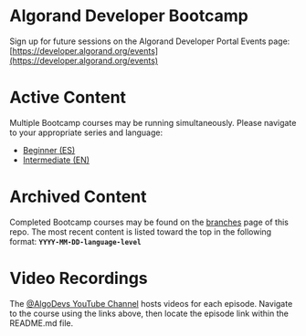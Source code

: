 # Algorand Developer Bootcamp
Sign up for future sessions on the Algorand Developer Portal Events page: [https://developer.algorand.org/events](https://developer.algorand.org/events)

# Active Content
Multiple Bootcamp courses may be running simultaneously. Please navigate to your appropriate series and language:
-	[Beginner (ES)](beginner-es/README.md)
-	[Intermediate (EN)](intermediate-en/README.md)

# Archived Content
Completed Bootcamp courses may be found on the [branches]( https://github.com/algorand-devrel/bootcamp/branches) page of this repo. The most recent content is listed toward the top in the following format:
**`YYYY-MM-DD-language-level`**

# Video Recordings
The [@AlgoDevs YouTube Channel](https://youtube.com/@AlgoDevs) hosts videos for each episode. Navigate to the course using the links above, then locate the episode link within the README.md file.
